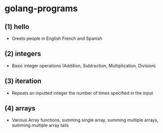 # golang-programs
## (1) hello
* Greets people in English French and Spanish
## (2) integers
* Basic integer operations (Addition, Subtraction, Multiplication, Division)
## (3) iteration
* Repeats an inputted integer the number of times specified in the input
## (4) arrays
* Various Array functions, summing single array, summing multiple arrays, summing multiple array tails